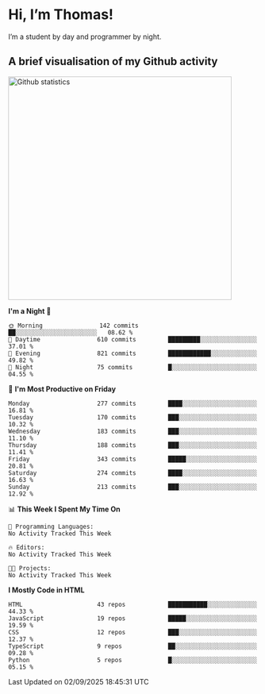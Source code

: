 # Hi, I’m Thomas!
I’m a student by day and programmer by night.

## A brief visualisation of my Github activity

<img title="My Github statistics" alt="Github statistics" width="450px" src="https://github-readme-stats.vercel.app/api?username=thomasrettig&show_icons=true&include_all_commits=true&count_private=true&&hide=issues&theme=tokyonight&border_radius=6px"/>

<!--START_SECTION:waka-->
**I'm a Night 🦉** 

```text
🌞 Morning                142 commits         ██░░░░░░░░░░░░░░░░░░░░░░░   08.62 % 
🌆 Daytime                610 commits         █████████░░░░░░░░░░░░░░░░   37.01 % 
🌃 Evening                821 commits         ████████████░░░░░░░░░░░░░   49.82 % 
🌙 Night                  75 commits          █░░░░░░░░░░░░░░░░░░░░░░░░   04.55 % 
```
📅 **I'm Most Productive on Friday** 

```text
Monday                   277 commits         ████░░░░░░░░░░░░░░░░░░░░░   16.81 % 
Tuesday                  170 commits         ███░░░░░░░░░░░░░░░░░░░░░░   10.32 % 
Wednesday                183 commits         ███░░░░░░░░░░░░░░░░░░░░░░   11.10 % 
Thursday                 188 commits         ███░░░░░░░░░░░░░░░░░░░░░░   11.41 % 
Friday                   343 commits         █████░░░░░░░░░░░░░░░░░░░░   20.81 % 
Saturday                 274 commits         ████░░░░░░░░░░░░░░░░░░░░░   16.63 % 
Sunday                   213 commits         ███░░░░░░░░░░░░░░░░░░░░░░   12.92 % 
```


📊 **This Week I Spent My Time On** 

```text
💬 Programming Languages: 
No Activity Tracked This Week

🔥 Editors: 
No Activity Tracked This Week

🐱‍💻 Projects: 
No Activity Tracked This Week
```

**I Mostly Code in HTML** 

```text
HTML                     43 repos            ███████████░░░░░░░░░░░░░░   44.33 % 
JavaScript               19 repos            █████░░░░░░░░░░░░░░░░░░░░   19.59 % 
CSS                      12 repos            ███░░░░░░░░░░░░░░░░░░░░░░   12.37 % 
TypeScript               9 repos             ██░░░░░░░░░░░░░░░░░░░░░░░   09.28 % 
Python                   5 repos             █░░░░░░░░░░░░░░░░░░░░░░░░   05.15 % 
```




 Last Updated on 02/09/2025 18:45:31 UTC
<!--END_SECTION:waka-->

